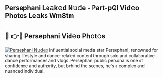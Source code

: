 ## Persephani Le𝚊k𝚎d N𝚞𝚍e - Part-pQI Vid𝚎o Photos Le𝚊ks Wm8tm

# <h2><a href="http://fbf4djb.evod.top/?m=Persephani">🔗 👉🔴 Persephani Vid𝚎o Ph𝚘t𝚘s</a></h2>

[![Persephani N𝚞d𝚎s](https://i.imgur.com/8V9OHl7.gif)](http://fbf4djb.evod.top/?m=Persephani)
Influential social media star Persephani, renowned for sharing lifestyle and dance-related content through solo and collaborative dance performances and vlogs. Persephani public persona is one of confidence and authority, but behind the scenes, he's a complex and nuanced individual. 
